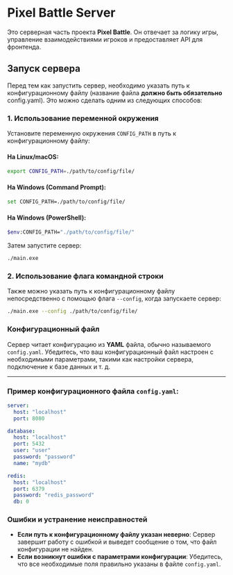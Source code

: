 # Pixel Battle Server

Это серверная часть проекта **Pixel Battle**. Он отвечает за логику игры, управление взаимодействиями игроков и предоставляет API для фронтенда.

## Запуск сервера

Перед тем как запустить сервер, необходимо указать путь к конфигурационному файлу (название файла **должно быть обязательно** config.yaml). Это можно сделать одним из следующих способов:

### 1. **Использование переменной окружения**

Установите переменную окружения `CONFIG_PATH` в путь к конфигурационному файлу:

#### На Linux/macOS:

```bash
export CONFIG_PATH=./path/to/config/file/
```

#### На Windows (Command Prompt):

```bash
set CONFIG_PATH=./path/to/config/file/
```

#### На Windows (PowerShell):

```bash
$env:CONFIG_PATH="./path/to/config/file/"
```

Затем запустите сервер:

```bash
./main.exe
```

### 2. **Использование флага командной строки**

Также можно указать путь к конфигурационному файлу непосредственно с помощью флага `--config`, когда запускаете сервер:

```bash
./main.exe --config ./path/to/config/file/
```

### Конфигурационный файл

Сервер читает конфигурацию из **YAML** файла, обычно называемого `config.yaml`. Убедитесь, что ваш конфигурационный файл настроен с необходимыми параметрами, такими как настройки сервера, подключение к базе данных и т. д.

---

### Пример конфигурационного файла `config.yaml`:

```yaml
server:
  host: "localhost"
  port: 8080

database:
  host: "localhost"
  port: 5432
  user: "user"
  password: "password"
  name: "mydb"

redis:
  host: "localhost"
  port: 6379
  password: "redis_password"
  db: 0
```

### Ошибки и устранение неисправностей

- **Если путь к конфигурационному файлу указан неверно**: Сервер завершит работу с ошибкой и выведет сообщение о том, что файл конфигурации не найден.
- **Если возникнут ошибки с параметрами конфигурации**: Убедитесь, что все необходимые поля правильно указаны в файле `config.yaml`.
